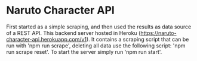 # Naruto Character API
First started as a simple scraping, and then used the results as data source of a REST API. This backend server hosted in Heroku (https://naruto-character-api.herokuapp.com/v1).
It contains a scraping script that can be run with 'npm run scrape', deleting all data use the following script: 'npm run scrape reset'.
To start the server simply run 'npm run start'.
